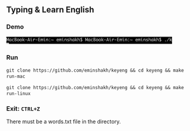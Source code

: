 ## Typing & Learn English

### Demo
<img src="/img/demo.gif?raw=true"/>

### Run
```shell
git clone https://github.com/eminshakh/keyeng && cd keyeng && make run-mac
```
```shell
git clone https://github.com/eminshakh/keyeng && cd keyeng && make run-linux
```

### Exit: ```CTRL+Z```

There must be a words.txt file in the directory.